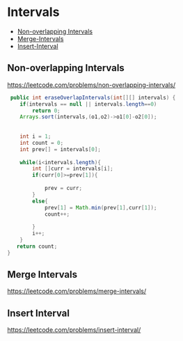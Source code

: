 # Intervals
+ [Non-overlapping Intervals](#non-overlapping-intervals)
+ [Merge-Intervals](#merge-intervals)
+ [Insert-Interval](#insert-interval)

## Non-overlapping Intervals
https://leetcode.com/problems/non-overlapping-intervals/
```java
 public int eraseOverlapIntervals(int[][] intervals) {
    if(intervals == null || intervals.length==0)
        return 0;
    Arrays.sort(intervals,(o1,o2)->o1[0]-o2[0]);
  
       
    int i = 1;
    int count = 0;
    int prev[] = intervals[0];
    
    while(i<intervals.length){
        int []curr = intervals[i];
        if(curr[0]>=prev[1]){
           
            prev = curr;
        }
        else{
            prev[1] = Math.min(prev[1],curr[1]);
            count++;
                
        }
        i++;
    }
   return count;
}
```

## Merge Intervals
https://leetcode.com/problems/merge-intervals/

## Insert Interval
https://leetcode.com/problems/insert-interval/
